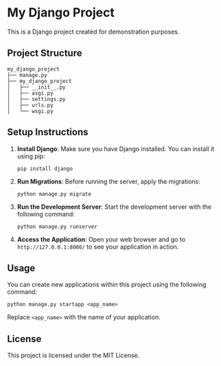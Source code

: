 # My Django Project

This is a Django project created for demonstration purposes.

## Project Structure

```
my_django_project
├── manage.py
├── my_django_project
│   ├── __init__.py
│   ├── asgi.py
│   ├── settings.py
│   ├── urls.py
│   └── wsgi.py
```

## Setup Instructions

1. **Install Django**: Make sure you have Django installed. You can install it using pip:

   ```
   pip install django
   ```

2. **Run Migrations**: Before running the server, apply the migrations:

   ```
   python manage.py migrate
   ```

3. **Run the Development Server**: Start the development server with the following command:

   ```
   python manage.py runserver
   ```

4. **Access the Application**: Open your web browser and go to `http://127.0.0.1:8000/` to see your application in action.

## Usage

You can create new applications within this project using the following command:

```
python manage.py startapp <app_name>
```

Replace `<app_name>` with the name of your application.

## License

This project is licensed under the MIT License.